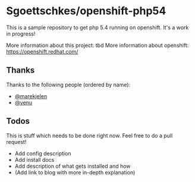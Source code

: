 Sgoettschkes/openshift-php54
============================

This is a sample repository to get php 5.4 running on openshift. It's a 
work in progress!

More information about this project: tbd
More information about openshift: https://openshift.redhat.com/

Thanks
------

Thanks to the following people (ordered by name):

* [@marekjelen](https://github.com/marekjelen)
* [@venu](https://github.com/venu)

Todos
-----

This is stuff which needs to be done right now. Feel free to do a pull request!

* Add config description
* Add install docs
* Add description of what gets installed and how
* (Add link to blog with more in-depth explanation)